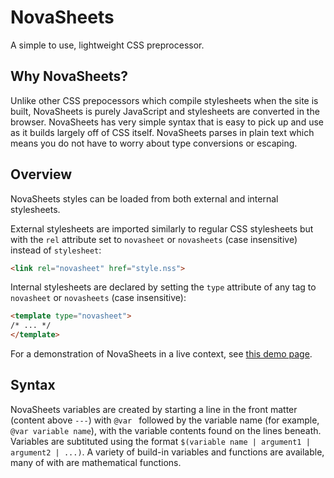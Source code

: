# NovaSheets

A simple to use, lightweight CSS preprocessor.

## Why NovaSheets?

Unlike other CSS prepocessors which compile stylesheets when the site is built, NovaSheets is purely JavaScript and stylesheets are converted in the browser. NovaSheets has very simple syntax that is easy to pick up and use as it builds largely off of CSS itself. NovaSheets parses in plain text which means you do not have to worry about type conversions or escaping.

## Overview
NovaSheets styles can be loaded from both external and internal stylesheets.

External stylesheets are imported similarly to regular CSS stylesheets but with the `rel` attribute set to `novasheet` or `novasheets` (case insensitive) instead of `stylesheet`:
```html
<link rel="novasheet" href="style.nss">
```

Internal stylesheets are declared by setting the `type` attribute of any tag to `novasheet` or `novasheets` (case insensitive):
```html
<template type="novasheet">
/* ... */
</template>
```

For a demonstration of NovaSheets in a live context, see [this demo page](https://nixinova.github.io/NovaSheets/test/).

## Syntax
NovaSheets variables are created by starting a line in the front matter (content above `---`) with `@var ` followed by the variable name (for example, `@var variable name`), with the variable contents found on the lines beneath. Variables are subtituted using the format `$(variable name | argument1 | argument2 | ...)`. A variety of build-in variables and functions are available, many of with are mathematical functions.